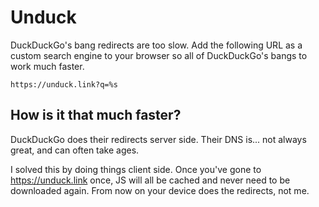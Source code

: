 # Unduck

DuckDuckGo's bang redirects are too slow. Add the following URL as a custom search engine to your browser so all of DuckDuckGo's bangs to work much faster.

```
https://unduck.link?q=%s
```

## How is it that much faster?

DuckDuckGo does their redirects server side. Their DNS is... not always great, and can often take ages.

I solved this by doing things client side. Once you've gone to https://unduck.link once, JS will all be cached and never need to be downloaded again. From now on your device does the redirects, not me.
